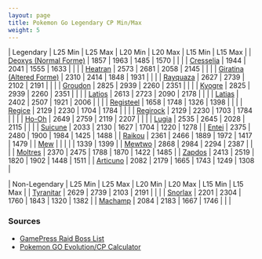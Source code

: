 ```yaml
---
layout: page
title: Pokemon Go Legendary CP Min/Max
weight: 5
---
```


| Legendary  |  L25 Min  |  L25 Max  |  L20 Min  |  L20 Max  |  L15 Min  |  L15 Max  |
| [Deoxys (Normal Forme)](https://db.pokemongohub.net/pokemon/386)  | 1857 | 1963 | 1485 | 1570 | | |
| [Cresselia](https://db.pokemongohub.net/pokemon/488)  | 1944 | 2041 | 1555 | 1633 | | |
| [Heatran](https://db.pokemongohub.net/pokemon/485)  | 2573 | 2681 | 2058 | 2145 | | |
| [Giratina (Altered Forme)](https://db.pokemongohub.net/pokemon/487?form=Altered)  | 2310 | 2414 | 1848 | 1931 | | |
| [Rayquaza](https://db.pokemongohub.net/pokemon/384)  | 2627 | 2739 | 2102 | 2191 | | |
| [Groudon](https://db.pokemongohub.net/pokemon/383)  | 2825 | 2939 | 2260 | 2351 | | |
| [Kyogre](https://db.pokemongohub.net/pokemon/382)  | 2825 | 2939 | 2260 | 2351 | | |
| [Latios](https://db.pokemongohub.net/pokemon/381)  | 2613 | 2723 | 2090 | 2178 | | |
| [Latias](https://db.pokemongohub.net/pokemon/380)  | 2402 | 2507 | 1921 | 2006 | | |
| [Registeel](https://db.pokemongohub.net/pokemon/379)  | 1658 | 1748 | 1326 | 1398 | | |
| [Regice](https://db.pokemongohub.net/pokemon/378)  | 2129 | 2230 | 1704 | 1784 | | |
| [Regirock](https://db.pokemongohub.net/pokemon/377)  | 2129 | 2230 | 1703 | 1784 | | |
| [Ho-Oh](https://db.pokemongohub.net/pokemon/250)  | 2649 | 2759 | 2119 | 2207 | | |
| [Lugia](https://db.pokemongohub.net/pokemon/249)  | 2535 | 2645 | 2028 | 2115 | | |
| [Suicune](https://db.pokemongohub.net/pokemon/245)  | 2033 | 2130 | 1627 | 1704 | 1220 | 1278 |
| [Entei](https://db.pokemongohub.net/pokemon/244)  | 2375 | 2480 | 1900 | 1984 | 1425 | 1488 |
| [Raikou](https://db.pokemongohub.net/pokemon/243)  | 2361 | 2466 | 1889 | 1972 | 1417 | 1479 |
| [Mew](https://db.pokemongohub.net/pokemon/151)  |  |  |  |  | 1339 | 1399 |
| [Mewtwo](https://db.pokemongohub.net/pokemon/150)  | 2868 | 2984 | 2294 | 2387 | | |
| [Moltres](https://db.pokemongohub.net/pokemon/146)  | 2370 | 2475 | 1788 | 1870 | 1422 | 1485 |
| [Zapdos](https://db.pokemongohub.net/pokemon/145)  | 2413 | 2519 | 1820 | 1902 | 1448 | 1511 |
| [Articuno](https://db.pokemongohub.net/pokemon/144)  | 2082 | 2179 | 1665 | 1743 | 1249 | 1308 |

| Non-Legendary  |  L25 Min  |  L25 Max  |  L20 Min  |  L20 Max  |  L15 Min  |  L15 Max  |
| [Tyranitar](https://db.pokemongohub.net/pokemon/248)  | 2629 | 2739 | 2103 | 2191 | | |
| [Snorlax](https://db.pokemongohub.net/pokemon/248)  | 2201 | 2304 | 1760 | 1843 | 1320 | 1382 |
| [Machamp](https://db.pokemongohub.net/pokemon/68)  | 2084 | 2183 | 1667 | 1746 | | |

### Sources
- [GamePress Raid Boss List](https://pokemongo.gamepress.gg/raid-boss-list)
- [Pokemon GO Evolution/CP Calculator](https://pokemongo.gamepress.gg/cpcalc#/)
